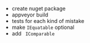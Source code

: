 - create nuget package
- appveyor build
- tests for each kind of mistake
- make `IEquatable` optional
- add ` IComparable`
